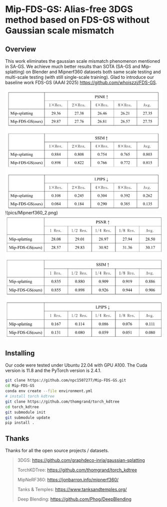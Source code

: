 # Mip-FDS-GS: Alias-free 3DGS method based on FDS-GS without Gaussian scale mismatch

## Overview

This work eliminates the gaussian scale mismatch phenomenon mentioned in SA-GS.
We achieve much better results than SOTA (SA-GS and Mip-splatting) on Blender and Mipnerf360 datasets both same scale testing and multi-scale testing (with still single-scale training).
Glad to introduce our baseline work FDS-GS (AAAI 2025) https://github.com/whoiszzj/FDS-GS.


![Benchmarks for Mipnerf360](pics/Mipnerf360_1.png)
!(pics/Mipnerf360_2.png)
![Benchmarks for Blender](pics/blender_1.png)


## Installing

Our code were tested under Ubuntu 22.04 with GPU A100. The Cuda version is 11.8 and the PyTorch version is 2.4.1.

 ```bash
 git clone https://github.com/npc1507277/Mip-FDS-GS.git
 cd Mip-FDS-GS
 conda env create --file environment.yml
 # install torch kdtree
 git clone https://github.com/thomgrand/torch_kdtree
 cd torch_kdtree
 git submodule init
 git submodule update
 pip install .
 ```

## Thanks

Thanks for all the open source projects / datasets.

> 3DGS: https://github.com/graphdeco-inria/gaussian-splatting
>
> TorchKDTree: https://github.com/thomgrand/torch_kdtree
>
> MipNeRF360: https://jonbarron.info/mipnerf360/
>
> Tanks \& Temples: https://www.tanksandtemples.org/
>
> Deep Blending: https://github.com/Phog/DeepBlending

